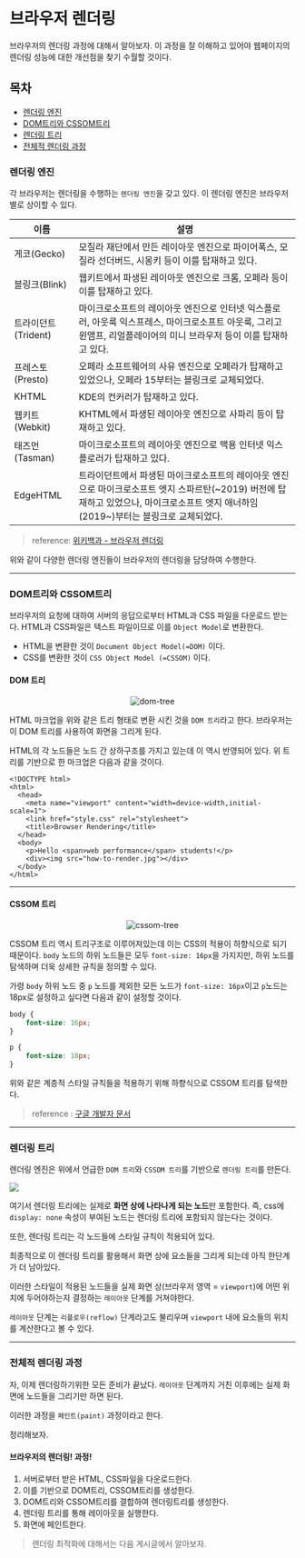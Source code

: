 # 브라우저 렌더링

브라우저의 렌더링 과정에 대해서 알아보자.
이 과정을 잘 이해하고 있어야 웹페이지의 렌더링 성능에 대한 개선점을 찾기 수월할 것이다.

## 목차
- [렌더링 엔진](#렌더링-엔진)
- [DOM트리와 CSSOM트리](#dom트리와-cssom트리)
- [렌더링 트리](#렌더링-트리)
- [전체적 렌더링 과정](#전체적-렌더링-과정)

### 렌더링 엔진

각 브라우저는 렌더링을 수행하는 `렌더링 엔진`을 갖고 있다.
이 렌더링 엔진은 브라우저 별로 상이할 수 있다.

| 이름 | 설명 |
| - | - |
게코(Gecko)|	모질라 재단에서 만든 레이아웃 엔진으로 파이어폭스, 모질라 선더버드, 시몽키 등이 이를 탑재하고 있다.|
블링크(Blink) |	웹키트에서 파생된 레이아웃 엔진으로 크롬, 오페라 등이 이를 탑재하고 있다.
트라이던트(Trident) |	마이크로소프트의 레이아웃 엔진으로 인터넷 익스플로러, 아웃룩 익스프레스, 마이크로소프트 아웃룩, 그리고 윈앰프, 리얼플레이어의 미니 브라우저 등이 이를 탑재하고 있다. |
프레스토(Presto) |	오페라 소프트웨어의 사유 엔진으로 오페라가 탑재하고 있었으나, 오페라 15부터는 블링크로 교체되었다.
KHTML |	KDE의 컨커러가 탑재하고 있다.
웹키트(Webkit) |	KHTML에서 파생된 레이아웃 엔진으로 사파리 등이 탑재하고 있다.
태즈먼(Tasman) |	마이크로소프트의 레이아웃 엔진으로 맥용 인터넷 익스플로러가 탑재하고 있다.
EdgeHTML|	트라이던트에서 파생된 마이크로소프트의 레이아웃 엔진으로 마이크로소프트 엣지 스파르탄(~2019) 버전에 탑재하고 있었으나, 마이크로소프트 엣지 애너하임(2019~)부터는 블링크로 교체되었다.

> reference: [위키백과 - 브라우저 렌더링](https://ko.wikipedia.org/wiki/%EB%B8%8C%EB%9D%BC%EC%9A%B0%EC%A0%80_%EC%97%94%EC%A7%84)

위와 같이 다양한 렌더링 엔진들이 브라우저의 렌더링을 담당하여 수행한다.

---

### DOM트리와 CSSOM트리

브라우저의 요청에 대하여 서버의 응답으로부터 HTML과 CSS 파일을 다운로드 받는다. HTML과 CSS파일은 텍스트 파일이므로 이를 `Object Model`로 변환한다. 
- HTML을 변환한 것이 `Document Object Model(=DOM)` 이다.
- CSS를 변환한 것이 `CSS Object Model (=CSSOM)` 이다.


#### DOM 트리
<p align="center">
  <img src="https://web-dev.imgix.net/image/cGQxYFGJrUUaUZyWhyt9yo5gHhs1/XNtLYpXIK4zOXj9AgG5Y.png?auto=format&w=1532" alt="dom-tree"  />
</p>


HTML 마크업을 위와 같은 트리 형태로 변환 시킨 것을 `DOM 트리`라고 한다.
브라우저는 이 DOM 트리를 사용하여 화면을 그리게 된다.

HTML의 각 노드들은 노드 간 상하구조를 가지고 있는데 이 역시 반영되어 있다. 위 트리를 기반으로 한 마크업은 다음과 같을 것이다.
```htmlembedded=
<!DOCTYPE html>
<html>
  <head>
    <meta name="viewport" content="width=device-width,initial-scale=1">
    <link href="style.css" rel="stylesheet">
    <title>Browser Rendering</title>
  </head>
  <body>
    <p>Hello <span>web performance</span> students!</p>
    <div><img src="how-to-render.jpg"></div>
  </body>
</html> 
```
--- 


#### CSSOM 트리
<p align="center">
  <img src="https://web-dev.imgix.net/image/C47gYyWYVMMhDmtYSLOWazuyePF2/keK3wDv9k2KzJA9QubFx.png?auto=format&w=1164" alt="cssom-tree"  />
</p>


CSSOM 트리 역시 트리구조로 이루어져있는데 이는 CSS의 적용이 하향식으로 되기 때문이다. 
`body` 노드의 하위 노드들은 모두 `font-size: 16px`을 가지지만, 하위 노드를 탐색하며 더욱 상세한 규칙을 정의할 수 있다.

가령 `body` 하위 노드 중 `p` 노드를 제외한 모든 노드가 `font-size: 16px`이고 `p`노드는 18px로 설정하고 싶다면 다음과 같이 설정할 것이다.

```css
body {
    font-size: 16px;
}

p {
    font-size: 18px;
}
```

위와 같은 계층적 스타일 규칙들을 적용하기 위해 하향식으로 CSSOM 트리를 탐색한다.


> reference : [구글 개발자 문서](https://developers.google.com/web/fundamentals/performance/critical-rendering-path/constructing-the-object-model?hl=ko)

---

### 렌더링 트리

렌더링 엔진은 위에서 언급한 `DOM 트리`와 `CSSOM 트리`를 기반으로 `렌더링 트리`를 만든다.

![](https://user-images.githubusercontent.com/22493971/202092409-0b7592f6-c7c9-46a1-b314-de19cde139d9.png)


여기서 렌더링 트리에는 실제로 **화면 상에 나타나게 되는 노드**만 포함한다. 
즉, css에 `display: none` 속성이 부여된 노드는 렌더링 트리에 포함되지 않는다는 것이다.


또한, 렌더링 트리는 각 노드들에 스타일 규칙이 적용되어 있다.

최종적으로 이 렌더링 트리를 활용해서 화면 상에 요소들을 그리게 되는데 아직 한단계가 더 남아있다.

이러한 스타일이 적용된 노드들을 실제 화면 상(브라우저 영역 = `viewport`)에 어떤 위치에 두어야하는지 결정하는 `레이아웃` 단계를 거쳐야한다.

`레이아웃` 단계는 `리플로우(reflow)` 단계라고도 불리우며 `viewport` 내에 요소들의 위치를 계산한다고 볼 수 있다.

---
### 전체적 렌더링 과정
자, 이제 렌더링하기위한 모든 준비가 끝났다.
`레이아웃` 단계까지 거친 이후에는 실제 화면에 노드들을 그리기만 하면 된다.

이러한 과정을 `페인트(paint)` 과정이라고 한다.

정리해보자.

#### 브라우저의 렌더링! 과정!
1. 서버로부터 받은 HTML, CSS파일을 다운로드한다.
2. 이를 기반으로 DOM트리, CSSOM트리를 생성한다.
3. DOM트리와 CSSOM트리를 결합하여 렌더링트리를 생성한다.
4. 렌더링 트리를 통해 레이아웃을 실행한다.
5. 화면에 페인트한다.



> 렌더링 최적화에 대해서는 다음 게시글에서 알아보자.
